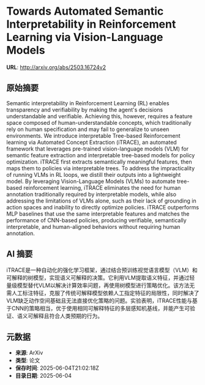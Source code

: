 # Towards Automated Semantic Interpretability in Reinforcement Learning via Vision-Language Models

**URL**: http://arxiv.org/abs/2503.16724v2

## 原始摘要

Semantic interpretability in Reinforcement Learning (RL) enables transparency
and verifiability by making the agent's decisions understandable and
verifiable. Achieving this, however, requires a feature space composed of
human-understandable concepts, which traditionally rely on human specification
and may fail to generalize to unseen environments. We introduce interpretable
Tree-based Reinforcement learning via Automated Concept Extraction (iTRACE), an
automated framework that leverages pre-trained vision-language models (VLM) for
semantic feature extraction and interpretable tree-based models for policy
optimization. iTRACE first extracts semantically meaningful features, then maps
them to policies via interpretable trees. To address the impracticality of
running VLMs in RL loops, we distill their outputs into a lightweight model. By
leveraging Vision-Language Models (VLMs) to automate tree-based reinforcement
learning, iTRACE eliminates the need for human annotation traditionally
required by interpretable models, while also addressing the limitations of VLMs
alone, such as their lack of grounding in action spaces and inability to
directly optimize policies. iTRACE outperforms MLP baselines that use the same
interpretable features and matches the performance of CNN-based policies,
producing verifiable, semantically interpretable, and human-aligned behaviors
without requiring human annotation.


## AI 摘要

iTRACE是一种自动化的强化学习框架，通过结合预训练视觉语言模型（VLM）和可解释的树模型，实现语义可解释的决策。它利用VLM提取语义特征，并通过轻量级模型替代VLM以解决计算效率问题，再使用树模型进行策略优化。该方法无需人工标注特征，克服了传统可解释模型依赖人工指定特征的局限性，同时解决了VLM缺乏动作空间基础且无法直接优化策略的问题。实验表明，iTRACE性能与基于CNN的策略相当，优于使用相同可解释特征的多层感知机基线，并能产生可验证、语义可解释且符合人类预期的行为。

## 元数据

- **来源**: ArXiv
- **类型**: 论文
- **保存时间**: 2025-06-04T21:02:18Z
- **目录日期**: 2025-06-04
